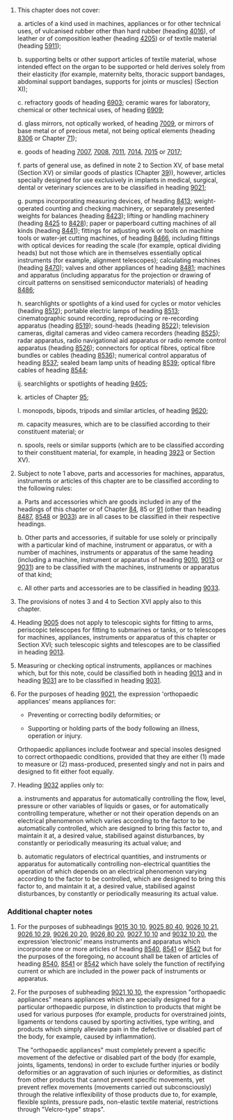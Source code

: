 1. This chapter does not cover:

    a. articles of a kind used in machines, appliances or for other technical uses, of vulcanised rubber other than hard rubber (heading [4016](/headings/4016)), of leather or of composition leather (heading [4205](/headings/4205)) or of textile material (heading [5911](/headings/5911));
    
    b. supporting belts or other support articles of textile material, whose intended effect on the organ to be supported or held derives solely from their elasticity (for example, maternity belts, thoracic support bandages, abdominal support bandages, supports for joints or muscles) (Section XI);
    
    c. refractory goods of heading [6903](/headings/6903); ceramic wares for laboratory, chemical or other technical uses, of heading [6909](/headings/6909);
    
    d. glass mirrors, not optically worked, of heading [7009](/headings/7009), or mirrors of base metal or of precious metal, not being optical elements (heading [8306](/headings/8306) or Chapter [71](/chapters/71));
    
    e. goods of heading [7007](/headings/7007), [7008](/headings/7008), [7011](/headings/7011), [7014](/headings/7014), [7015](/headings/7015) or [7017](/headings/7017);
    
    f. parts of general use, as defined in note 2 to Section XV, of base metal (Section XV) or similar goods of plastics (Chapter [39](/chapters/39))), however, articles specially designed for use exclusively in implants in medical, surgical, dental or veterinary sciences are to be classified in heading [9021](/headings/9021);
    
    g. pumps incorporating measuring devices, of heading [8413](/headings/8413); weight-operated counting and checking machinery, or separately presented weights for balances (heading [8423](/headings/8423)); lifting or handling machinery (heading [8425](/headings/8425) to [8428](/headings/8428)); paper or paperboard cutting machines of all kinds (heading [8441](/headings/8441)); fittings for adjusting work or tools on machine tools or water-jet cutting machines, of heading [8466](/headings/8466), including fittings with optical devices for reading the scale (for example, optical dividing heads) but not those which are in themselves essentially optical instruments (for example, alignment telescopes); calculating machines (heading [8470](/headings/8470)); valves and other appliances of heading [8481](/headings/8481); machines and apparatus (including apparatus for the projection or drawing of circuit patterns on sensitised semiconductor materials) of heading [8486](/headings/8486);
    
    h. searchlights or spotlights of a kind used for cycles or motor vehicles (heading [8512](/headings/8512)); portable electric lamps of heading [8513](/headings/8513); cinematographic sound recording, reproducing or re-recording apparatus (heading [8519](/headings/8519)); sound-heads (heading [8522](/headings/8522)); television cameras, digital cameras and video camera recorders (heading [8525](/headings/8525)); radar apparatus, radio navigational aid apparatus or radio remote control apparatus (heading [8526](/headings/8526)); connectors for optical fibres, optical fibre bundles or cables (heading [8536](/headings/8536)); numerical control apparatus of heading [8537](/headings/8537); sealed beam lamp units of heading [8539](/headings/8539); optical fibre cables of heading [8544](/headings/8544);
    
    ij. searchlights or spotlights of heading [9405](/headings/9405);
    
    k. articles of Chapter [95](/chapters/95);
    
    l. monopods, bipods, tripods and similar articles, of heading [9620](/headings/9620);
    
    m. capacity measures, which are to be classified according to their constituent material; or
    
    n. spools, reels or similar supports (which are to be classified according to their constituent material, for example, in heading [3923](/headings/3923) or Section XV).

2. Subject to note 1 above, parts and accessories for machines, apparatus, instruments or articles of this chapter are to be classified according to the following rules:

    a. Parts and accessories which are goods included in any of the headings of this chapter or of Chapter [84](/chapters/84), 85 or [91](/chapters/91) (other than heading [8487](/headings/8487), [8548](/headings/8548) or [9033](/headings/9033)) are in all cases to be classified in their respective headings.
    
    b. Other parts and accessories, if suitable for use solely or principally with a particular kind of machine, instrument or apparatus, or with a number of machines, instruments or apparatus of the same heading (including a machine, instrument or apparatus of heading [9010](/headings/9010), [9013](/headings/9013) or [9031](/headings/9031)) are to be classified with the machines, instruments or apparatus of that kind;
    
    c. All other parts and accessories are to be classified in heading [9033](/headings/9033).

3. The provisions of notes 3 and 4 to Section XVI apply also to this chapter.

4. Heading [9005](/headings/9005) does not apply to telescopic sights for fitting to arms, periscopic telescopes for fitting to submarines or tanks, or to telescopes for machines, appliances, instruments or apparatus of this chapter or Section XVI; such telescopic sights and telescopes are to be classified in heading [9013](/headings/9013).

5. Measuring or checking optical instruments, appliances or machines which, but for this note, could be classified both in heading [9013](/headings/9013) and in heading [9031](/headings/9031) are to be classified in heading [9031](/headings/9031).

6. For the purposes of heading [9021](/headings/9021), the expression 'orthopaedic appliances' means appliances for:

    - Preventing or correcting bodily deformities; or
    
    - Supporting or holding parts of the body following an illness, operation or injury.
    
    Orthopaedic appliances include footwear and special insoles designed to correct orthopaedic conditions, provided that they are either (1) made to measure or (2) mass-produced, presented singly and not in pairs and designed to fit either foot equally.

7. Heading [9032](/headings/9032) applies only to:

    a. instruments and apparatus for automatically controlling the flow, level, pressure or other variables of liquids or gases, or for automatically controlling temperature, whether or not their operation depends on an electrical phenomenon which varies according to the factor to be automatically controlled, which are designed to bring this factor to, and maintain it at, a desired value, stabilised against disturbances, by constantly or periodically measuring its actual value; and
    
    b. automatic regulators of electrical quantities, and instruments or apparatus for automatically controlling non-electrical quantities the operation of which depends on an electrical phenomenon varying according to the factor to be controlled, which are designed to bring this factor to, and maintain it at, a desired value, stabilised against disturbances, by constantly or periodically measuring its actual value.

### Additional chapter notes

1. For the purposes of subheadings [9015 30 10](/commodities/9015301000), [9025 80 40](/subheadings/9025804000-80), [9026 10 21](/commodities/9026102100), [9026 10 29](/commodities/9026102900), [9026 20 20](/commodities/9026202000), [9026 80 20](/commodities/9026802000), [9027 10 10](/commodities/9027101000) and [9032 10 20](/subheadings/9032102000-80), the expression ‘electronic’ means instruments and apparatus which incorporate one or more articles of heading [8540](/headings/8540), [8541](/headings/8541) or [8542](/headings/8542) but for the purposes of the foregoing, no account shall be taken of articles of heading [8540](/headings/8540), [8541](/headings/8541) or [8542](/headings/8542) which have solely the function of rectifying current or which are included in the power pack of instruments or apparatus.

2. For the purposes of subheading [9021 10 10](/commodities/9021101000), the expression "orthopaedic appliances" means appliances which are specially designed for a particular orthopaedic purpose, in distinction to products that might be used for various purposes (for example, products for overstrained joints, ligaments or tendons caused by sporting activities, type writing, and products which simply alleviate pain in the defective or disabled part of the body, for example, caused by inflammation).

    The "orthopaedic appliances" must completely prevent a specific movement of the defective or disabled part of the body (for example, joints, ligaments, tendons) in order to exclude further injuries or bodily deformities or an aggravation of such injuries or deformities, as distinct from other products that cannot prevent specific movements, yet prevent reflex movements (movements carried out subconsciously) through the relative inflexibility of those products due to, for example, flexible splints, pressure pads, non-elastic textile material, restrictions through "Velcro-type" straps".